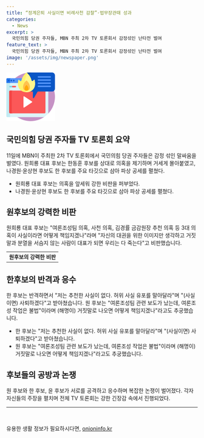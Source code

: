 ```yaml
---
title: “정계은퇴 사실이면 비례사천 감찰”·법무장관때 성과
categories:
  - News
excerpt: >
  국민의힘 당권 주자들, MBN 주최 2차 TV 토론회서 감정섞인 난타전 벌여
feature_text: >
  국민의힘 당권 주자들, MBN 주최 2차 TV 토론회서 감정섞인 난타전 벌여
image: '/assets/img/newspaper.png'
---
```


<p><img src="/assets/img/news.png" alt="rentncar 속보" /></p>

<h2 data-ke-size="size26">국민의힘 당권 주자들 TV 토론회 요약</h2>

<p data-ke-size="size16">11일에 MBN이 주최한 2차 TV 토론회에서 국민의힘 당권 주자들은 감정 섞인 말싸움을 벌였다. 원희룡 대표 후보는 한동훈 후보를 상대로 의혹을 제기하며 거세게 몰아붙였고, 나경원·윤상현 후보도 한 후보를 주요 타깃으로 삼아 파상 공세를 펼쳤다.</p>

<ul>
<li>원희룡 대표 후보는 의혹을 앞세워 강한 비판을 퍼부었다.</li>
<li>나경원·윤상현 후보도 한 후보를 주요 타깃으로 삼아 파상 공세를 펼쳤다.</li>
</ul>

<h2 data-ke-size="size26">원후보의 강력한 비판</h2>

<p data-ke-size="size16">원희룡 대표 후보는 "여론조성팀 의혹, 사천 의혹, 김경률 금감원장 추천 의혹 등 3대 의혹이 사실이라면 어떻게 책임지겠나"라며 "자신의 대권을 위한 이미지만 생각하고 거짓말과 분열을 서슴지 않는 사람이 대표가 되면 우리는 다 죽는다"고 비판했습니다.</p>

<table>
  <tr>
    <td style="text-align: center; height: 17px;"><b>원후보의 강력한 비판</b></td>
  </tr>
</table>

<h2 data-ke-size="size26">한후보의 반격과 응수</h2>

<p data-ke-size="size16">한 후보는 반격하면서 "저는 추천한 사실이 없다. 허위 사실 유포를 말아달라"며 "(사실이면) 사퇴하겠다"고 받아쳤습니다. 원 후보는 "여론조성팀 관련 보도가 났는데, 여론조성 작업은 불법"이라며 (해명이) 거짓말로 나오면 어떻게 책임지겠나"라고도 추궁했습니다.</p>

<ul>
<li>한 후보는 "저는 추천한 사실이 없다. 허위 사실 유포를 말아달라"며 "(사실이면) 사퇴하겠다"고 받아쳤습니다.</li>
<li>원 후보는 "여론조성팀 관련 보도가 났는데, 여론조성 작업은 불법"이라며 (해명이) 거짓말로 나오면 어떻게 책임지겠나"라고도 추궁했습니다.</li>
</ul>

<h2 data-ke-size="size26">후보들의 공방과 논쟁</h2>

<p data-ke-size="size16">원 후보와 한 후보, 윤 후보가 서로를 공격하고 응수하며 복잡한 논쟁이 벌어졌다. 각자 자신들의 주장을 펼치며 전체 TV 토론회는 강한 긴장감 속에서 진행되었다.</p>

<hr>

<p data-ke-size="size16">&nbsp;</p>
유용한 생활 정보가 필요하시다면, <a href="https://onioninfo.kr" rel="dofollow">onioninfo.kr</a>


